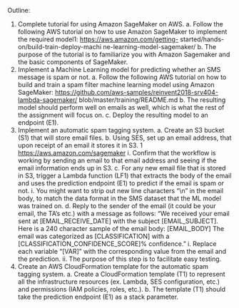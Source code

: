 Outline:
1. Complete tutorial for using Amazon SageMaker on AWS.
a. Follow the following AWS tutorial on how to use Amazon SageMaker to implement the required model1: https://aws.amazon.com/getting- started/hands-on/build-train-deploy-machi ne-learning-model-sagemaker/
b. The purpose of the tutorial is to familiarize you with Amazon Sagemaker and the basic components of SageMaker.
2. Implement a Machine Learning model for predicting whether an SMS message is spam or not.
a. Follow the following AWS tutorial on how to build and train a spam filter machine learning model using Amazon SageMaker: https://github.com/aws-samples/reinvent2018-srv404-lambda-sagemaker/ blob/master/training/README.md
b. The resulting model should perform well on emails as well, which is what the rest of the assignment will focus on.
c. Deploy the resulting model to an endpoint (E1).
3. Implement an automatic spam tagging system.
a. Create an S3 bucket (S1) that will store email files.
b. Using SES, set up an email address, that upon receipt of an email it stores it in S3.
1 https://aws.amazon.com/sagemaker
i. Confirm that the workflow is working by sending an email to that email address and seeing if the email information ends up in S3.
c. For any new email file that is stored in S3, trigger a Lambda function (LF1) that extracts the body of the email and uses the prediction endpoint (E1) to predict if the email is spam or not.
i. You might want to strip out new line characters “\n” in the email body, to match the data format in the SMS dataset that the ML model was trained on.
d. Reply to the sender of the email (it could be your email, the TA’s etc.) with a message as follows:
“We received your email sent at [EMAIL_RECEIVE_DATE] with the subject [EMAIL_SUBJECT].
Here is a 240 character sample of the email body: [EMAIL_BODY]
The email was categorized as [CLASSIFICATION] with a [CLASSIFICATION_CONFIDENCE_SCORE]% confidence.”
i. Replace each variable “[VAR]” with the corresponding value from the email and the prediction.
ii. The purpose of this step is to facilitate easy testing.
4. Create an AWS CloudFormation template for the automatic spam tagging system.
a. Create a CloudFormation template (T1) to represent all the infrastructure resources (ex. Lambda, SES configuration, etc.) and permissions (IAM policies, roles, etc.).
b. The template (T1) should take the prediction endpoint (E1) as a stack parameter.
